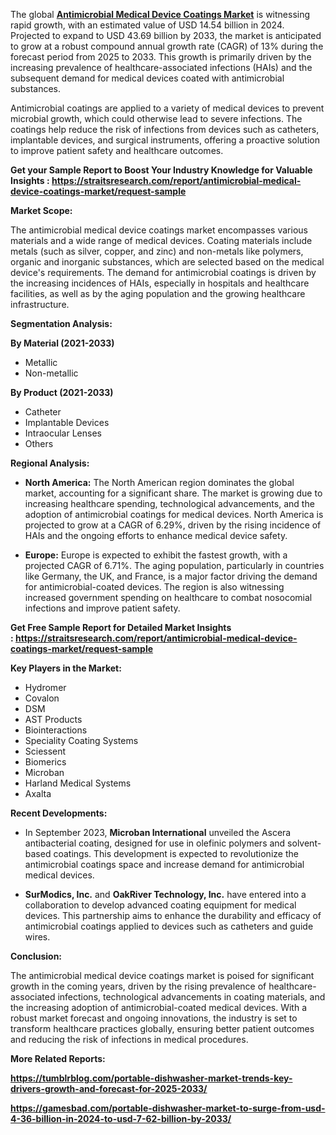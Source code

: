 <p>The global <strong><a href="https://straitsresearch.com/report/antimicrobial-medical-device-coatings-market">Antimicrobial Medical Device Coatings Market</a></strong> is witnessing rapid growth, with an estimated value of USD 14.54 billion in 2024. Projected to expand to USD 43.69 billion by 2033, the market is anticipated to grow at a robust compound annual growth rate (CAGR) of 13% during the forecast period from 2025 to 2033. This growth is primarily driven by the increasing prevalence of healthcare-associated infections (HAIs) and the subsequent demand for medical devices coated with antimicrobial substances.</p>
<p>Antimicrobial coatings are applied to a variety of medical devices to prevent microbial growth, which could otherwise lead to severe infections. The coatings help reduce the risk of infections from devices such as catheters, implantable devices, and surgical instruments, offering a proactive solution to improve patient safety and healthcare outcomes.</p>
<p><strong>Get your Sample Report to Boost Your Industry Knowledge for Valuable Insights :&nbsp;<a href="https://straitsresearch.com/report/antimicrobial-medical-device-coatings-market/request-sample">https://straitsresearch.com/report/antimicrobial-medical-device-coatings-market/request-sample</a>&nbsp;</strong></p>
<p><strong>Market Scope:</strong></p>
<p>The antimicrobial medical device coatings market encompasses various materials and a wide range of medical devices. Coating materials include metals (such as silver, copper, and zinc) and non-metals like polymers, organic and inorganic substances, which are selected based on the medical device's requirements. The demand for antimicrobial coatings is driven by the increasing incidences of HAIs, especially in hospitals and healthcare facilities, as well as by the aging population and the growing healthcare infrastructure.</p>
<p><strong>Segmentation Analysis:</strong></p>
<p><strong>By Material (2021-2033)</strong></p>
<ul>
<li>Metallic</li>
<li>Non-metallic</li>
</ul>
<p><strong>By Product (2021-2033)</strong></p>
<ul>
<li>Catheter</li>
<li>Implantable Devices</li>
<li>Intraocular Lenses</li>
<li>Others</li>
</ul>
<p><strong>Regional Analysis:</strong></p>
<ul>
<li>
<p><strong>North America:</strong> The North American region dominates the global market, accounting for a significant share. The market is growing due to increasing healthcare spending, technological advancements, and the adoption of antimicrobial coatings for medical devices. North America is projected to grow at a CAGR of 6.29%, driven by the rising incidence of HAIs and the ongoing efforts to enhance medical device safety.</p>
</li>
<li>
<p><strong>Europe:</strong> Europe is expected to exhibit the fastest growth, with a projected CAGR of 6.71%. The aging population, particularly in countries like Germany, the UK, and France, is a major factor driving the demand for antimicrobial-coated devices. The region is also witnessing increased government spending on healthcare to combat nosocomial infections and improve patient safety.</p>
</li>
</ul>
<p><strong>Get Free Sample Report for Detailed Market Insights :&nbsp;<a href="https://straitsresearch.com/report/antimicrobial-medical-device-coatings-market/request-sample">https://straitsresearch.com/report/antimicrobial-medical-device-coatings-market/request-sample</a>&nbsp;</strong></p>
<p><strong>Key Players in the Market:</strong></p>
<ul>
<li>Hydromer</li>
<li>Covalon</li>
<li>DSM</li>
<li>AST Products</li>
<li>Biointeractions</li>
<li>Speciality Coating Systems</li>
<li>Sciessent</li>
<li>Biomerics</li>
<li>Microban</li>
<li>Harland Medical Systems</li>
<li>Axalta</li>
</ul>
<p><strong>Recent Developments:</strong></p>
<ul>
<li>
<p>In September 2023, <strong>Microban International</strong> unveiled the Ascera antibacterial coating, designed for use in olefinic polymers and solvent-based coatings. This development is expected to revolutionize the antimicrobial coatings space and increase demand for antimicrobial medical devices.</p>
</li>
<li>
<p><strong>SurModics, Inc.</strong> and <strong>OakRiver Technology, Inc.</strong> have entered into a collaboration to develop advanced coating equipment for medical devices. This partnership aims to enhance the durability and efficacy of antimicrobial coatings applied to devices such as catheters and guide wires.</p>
</li>
</ul>
<p><strong>Conclusion:</strong></p>
<p>The antimicrobial medical device coatings market is poised for significant growth in the coming years, driven by the rising prevalence of healthcare-associated infections, technological advancements in coating materials, and the increasing adoption of antimicrobial-coated medical devices. With a robust market forecast and ongoing innovations, the industry is set to transform healthcare practices globally, ensuring better patient outcomes and reducing the risk of infections in medical procedures.</p>
<p><strong>More Related Reports: </strong></p>
<p><strong><a href="https://tumblrblog.com/portable-dishwasher-market-trends-key-drivers-growth-and-forecast-for-2025-2033/">https://tumblrblog.com/portable-dishwasher-market-trends-key-drivers-growth-and-forecast-for-2025-2033/</a></strong></p>
<p><strong><a href="https://gamesbad.com/portable-dishwasher-market-to-surge-from-usd-4-36-billion-in-2024-to-usd-7-62-billion-by-2033/">https://gamesbad.com/portable-dishwasher-market-to-surge-from-usd-4-36-billion-in-2024-to-usd-7-62-billion-by-2033/</a><br /></strong></p>

